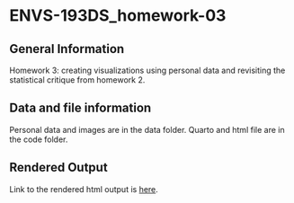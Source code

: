 # ENVS-193DS_homework-03

## General Information
Homework 3: creating visualizations using personal data and revisiting the statistical critique from homework 2.

## Data and file information

Personal data and images are in the data folder. Quarto and html file are in the code folder.

## Rendered Output

Link to the rendered html output is [here](https://progilegui.github.io/ENVS-193DS_homework-03/ENVS-193DS_homework-03.html).